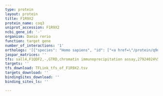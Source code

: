 ```yaml
---
type: protein
layout: protein
title: F1R9X2
protein_name: coq3
uniprot_accession: F1R9X2
ncbi_gene_id: '-'
organism: Danio rerio
function: target gene
number_of_interactions: '1'
orthologs: '[{"species": "Homo sapiens", "id": ["<a href=\"/protein/q9nzj6\">Q9NZJ6</a>"]}, {"species": "Mus musculus", "id": ["<a href=\"/protein/q8bms4\">Q8BMS4</a>"]}, {"species": "Rattus norvegicus", "id": ["<a href=\"/protein/q63159\">Q63159</a>"]}, {"species": "Drosophila melanogaster", "id": ["E1JHN2"]}, {"species": "Caenorhabditis elegans", "id": ["<a href=\"/protein/o18235\">O18235</a>"]}, {"species": "Saccharomyces cerevisiae", "id": ["<a href=\"/protein/p27680\">P27680</a>"]}]'
jaspar_matrices: ''
tfs: sall4,F1QDF2,-,GTRD,chromatin immunoprecipitation assay,27924024%5Buid%5D,No
targets: ''
tfs_download: TFLink_tfs_of_F1R9X2.tsv
targets_download: ''
bindingSites_download: ''
binding_sites_ls: ''

---
```

